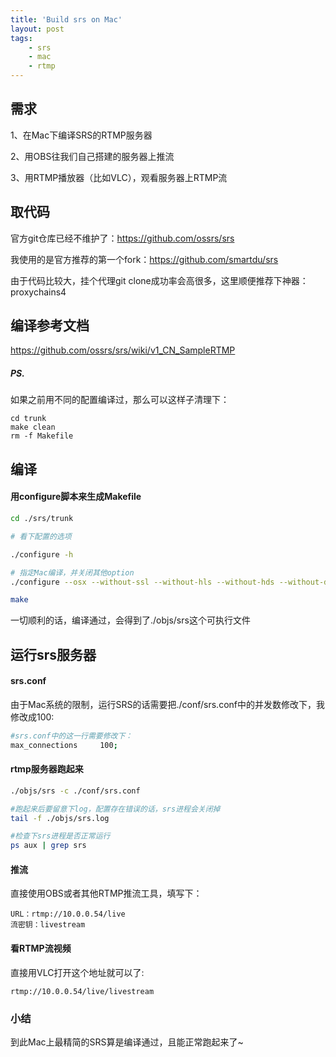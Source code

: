 ```yaml
---
title: 'Build srs on Mac'
layout: post
tags:
    - srs
    - mac
    - rtmp
---
```


## 需求
1、在Mac下编译SRS的RTMP服务器

2、用OBS往我们自己搭建的服务器上推流

3、用RTMP播放器（比如VLC），观看服务器上RTMP流

## 取代码
官方git仓库已经不维护了：https://github.com/ossrs/srs

我使用的是官方推荐的第一个fork：https://github.com/smartdu/srs

由于代码比较大，挂个代理git clone成功率会高很多，这里顺便推荐下神器：proxychains4

## 编译参考文档
https://github.com/ossrs/srs/wiki/v1_CN_SampleRTMP

##### PS.
如果之前用不同的配置编译过，那么可以这样子清理下：

```
cd trunk
make clean
rm -f Makefile
```

## 编译

#### 用configure脚本来生成Makefile
```bash
cd ./srs/trunk

# 看下配置的选项

./configure -h

# 指定Mac编译，并关闭其他option
./configure --osx --without-ssl --without-hls --without-hds --without-dvr --without-nginx --without-http-callback --without-http-server --without-stream-caster --without-http-api --without-ffmpeg --without-transcode --without-ingest --without-stat --without-librtmp

make
```

一切顺利的话，编译通过，会得到了./objs/srs这个可执行文件

## 运行srs服务器

#### srs.conf
由于Mac系统的限制，运行SRS的话需要把./conf/srs.conf中的并发数修改下，我修改成100:

```bash
#srs.conf中的这一行需要修改下：
max_connections     100;
```

#### rtmp服务器跑起来
```bash
./objs/srs -c ./conf/srs.conf

#跑起来后要留意下log，配置存在错误的话，srs进程会关闭掉
tail -f ./objs/srs.log

#检查下srs进程是否正常运行
ps aux | grep srs
```

#### 推流
直接使用OBS或者其他RTMP推流工具，填写下：

```
URL：rtmp://10.0.0.54/live
流密钥：livestream
```

#### 看RTMP流视频
直接用VLC打开这个地址就可以了:

```
rtmp://10.0.0.54/live/livestream
```

### 小结
到此Mac上最精简的SRS算是编译通过，且能正常跑起来了~